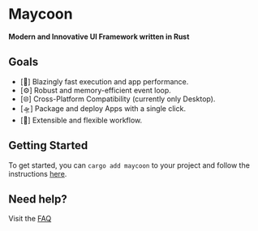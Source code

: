 # Maycoon

**Modern and Innovative UI Framework written in Rust**


## Goals

- [🚀] Blazingly fast execution and app performance.
- [⚙️] Robust and memory-efficient event loop.
- [🌐] Cross-Platform Compatibility (currently only Desktop).
- [🛸] Package and deploy Apps with a single click.
- [🧩] Extensible and flexible workflow.

## Getting Started

To get started, you can ``cargo add maycoon`` to your project and follow the instructions [here](https://maycoon.github.io).

## Need help?
Visit the [FAQ](faq.md)
